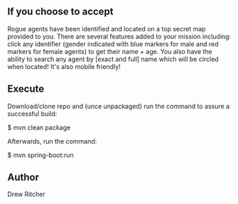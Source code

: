 If you choose to accept
-----------------------

Rogue agents have been identified and located on a top secret
map provided to you. There are several features added to your mission including: click 
any identifier (gender indicated with blue markers for male and red markers for female agents) to get 
their name + age. You also have the ability to search any agent by [exact and full] name which will 
be circled when located! It's also mobile friendly!



Execute
-----------------------

Download/clone repo and (unce unpackaged) run the command to assure a successful build:

$ mvn clean package


Afterwards, run the command:

$ mvn spring-boot:run





Author
-----------------------
Drew Ritcher